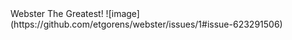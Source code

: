 <!DOCTYPE html>
<html>
  <head>Webster The Greatest!</head>
  ![image](https://github.com/etgorens/webster/issues/1#issue-623291506)
  <body>
</body>
</html>
